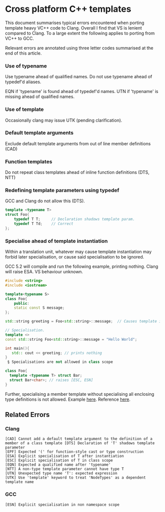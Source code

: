 # Cross platform C++ templates #

This document summarises typical errors encountered when porting template heavy VC++ code to Clang. Overall I find that VS is lenient compared to Clang. To a large extent the following applies to porting from VC++ to GCC.

Relevant errors are annotated using three letter codes summarised at the end of this article.

### Use of typename ###

Use typename ahead of qualified names. Do not use typename ahead of typedef'd aliases.

EQN if 'typename' is found ahead of typedef'd names.
UTN if 'typename' is missing ahead of qualified names.

### Use of template ###

Occasionally clang may issue UTK (pending clarification).

### Default template arguments ###

Exclude default template arguments from out of line member definitions (CAD)

### Function templates ###

Do not repeat class templates ahead of inline function definitions (DTS, NTT)

### Redefining template parameters using typedef ###

GCC and Clang do not allow this (DTS).

```C++
template <typename T>
struct Foo{
    typedef T T;     // Declaration shadows template param.
    typedef T Td;    // Correct
};
```
 
### Specialise ahead of template instantiation ###

Within a translation unit, whatever may cause template instantiation may forbid later specialisation, or cause said specialisation to be ignored.

GCC 5.2 will compile and run the following example, printing nothing. Clang will raise ESA.
VS behaviour unknown.

```C++
#include <string>
#include <iostream>

template<typename S>
class Foo{
    public:
    static const S message;
};

std::string greeting = Foo<std::string>::message;  // Causes template instantiation

// Specialisation. 
template <>
const std::string Foo<std::string>::message = "Hello World";

int main(){
   std:: cout << greeting; // prints nothing
}
 § Specialisations are not allowed in class scope

class Foo{
  template <typename T> struct Bar;
  struct Bar<char>; // raises [ESC, ESN]
}
```

Further, specialising a member template without specialising all enclosing type definitions is not allowed. 
Example [here](https://gist.github.com/uni-bbl/c0d61799e62bd9a8ffe80965cfda1431).
Reference [here](http://en.cppreference.com/w/cpp/language/template_specialization).

## Related Errors ##

### Clang ###

```
[CAD] Cannot add a default template argument to the definition of a member of a class template [DTS] Declaration of 'T' shadows template parameter 
[EPF] Expected '(' for function-style cast or type construction 
[ESA] Explicit specialisation of T after instantiation 
[ESC] Explicit specialisation of T in class scope 
[EQN] Expected a qualified name after 'typename' 
[NTT] A non-type template parameter cannot have type T 
[UTN] Unexpected type name 'T': expected expression 
[UTK] Use 'template' keyword to treat 'NodeTypes' as a dependent template name 
```

### GCC ###

```
[ESN] Explicit specialisation in non namespace scope
```
